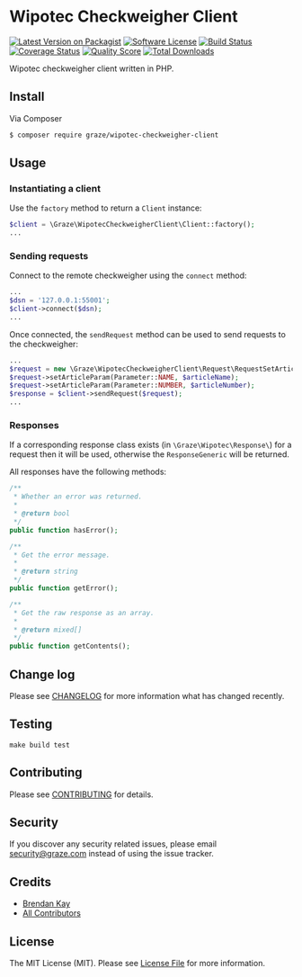 # Wipotec Checkweigher Client

[![Latest Version on Packagist](https://img.shields.io/packagist/v/graze/wipotec-checkweigher-client.svg?style=flat-square)](https://packagist.org/packages/graze/wipotec-checkweigher-client)
[![Software License](https://img.shields.io/badge/license-MIT-brightgreen.svg?style=flat-square)](LICENSE)
[![Build Status](https://img.shields.io/travis/graze/wipotec-checkweigher-client/master.svg?style=flat-square)](https://travis-ci.org/graze/wipotec-checkweigher-client)
[![Coverage Status](https://img.shields.io/scrutinizer/coverage/g/graze/wipotec-checkweigher-client.svg?style=flat-square)](https://scrutinizer-ci.com/g/graze/wipotec-checkweigher-client/code-structure)
[![Quality Score](https://img.shields.io/scrutinizer/g/graze/wipotec-checkweigher-client.svg?style=flat-square)](https://scrutinizer-ci.com/g/graze/wipotec-checkweigher-client)
[![Total Downloads](https://img.shields.io/packagist/dt/graze/wipotec-checkweigher-client.svg?style=flat-square)](https://packagist.org/packages/graze/wipotec-checkweigher-client)

Wipotec checkweigher client written in PHP. 

## Install

Via Composer

``` bash
$ composer require graze/wipotec-checkweigher-client
```

## Usage

### Instantiating a client

Use the `factory` method to return a `Client` instance:

```php
$client = \Graze\WipotecCheckweigherClient\Client::factory();
...
```

### Sending requests

Connect to the remote checkweigher using the `connect` method:

```php
...
$dsn = '127.0.0.1:55001';
$client->connect($dsn);
...
```

Once connected, the `sendRequest` method can be used to send requests to the checkweigher:

```php
...
$request = new \Graze\WipotecCheckweigherClient\Request\RequestSetArticle();
$request->setArticleParam(Parameter::NAME, $articleName);
$request->setArticleParam(Parameter::NUMBER, $articleNumber);
$response = $client->sendRequest($request);
...
```

### Responses

If a corresponding response class exists (in `\Graze\Wipotec\Response\`) for a request then it will be used, otherwise the `ResponseGeneric` will be returned.

All responses have the following methods: 

```php
/**
 * Whether an error was returned.
 *
 * @return bool
 */
public function hasError();

/**
 * Get the error message. 
 *
 * @return string
 */
public function getError();

/**
 * Get the raw response as an array. 
 *
 * @return mixed[]
 */
public function getContents();
```

## Change log

Please see [CHANGELOG](CHANGELOG.md) for more information what has changed recently.

## Testing

```shell
make build test
```

## Contributing

Please see [CONTRIBUTING](CONTRIBUTING.md) for details.

## Security

If you discover any security related issues, please email security@graze.com instead of using the issue tracker.

## Credits

- [Brendan Kay](https://github.com/brendankay)
- [All Contributors](../../contributors)

## License

The MIT License (MIT). Please see [License File](LICENSE.md) for more information.
